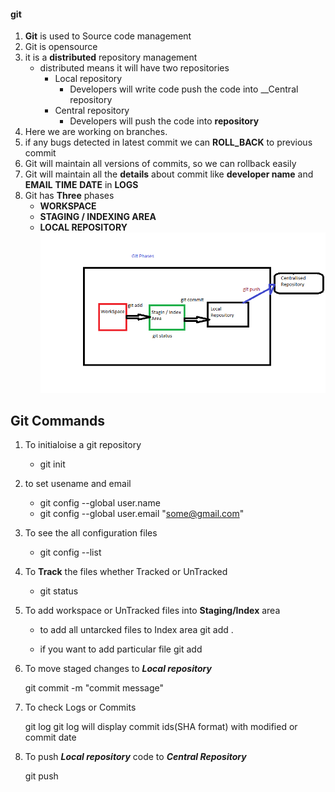 #### git 

1. __Git__ is used to Source code management
2. Git is opensource
3. it is a __distributed__ repository management
    * distributed means it will have two repositories
        * Local repository
            * Developers will write  code push the code into __Central repository
        * Central repository
            * Developers will push the code into __repository__
4. Here we are working on branches.
5. if any bugs detected in latest commit we can __ROLL_BACK__ to previous commit 
6. Git will maintain all versions of commits, so we can rollback easily
7. Git will maintain all the __details__ about commit like __developer name__ and __EMAIL__ __TIME__ __DATE__ in __LOGS__
8. Git has __Three__ phases
    * __WORKSPACE__
    * __STAGING / INDEXING AREA__
    * __LOCAL REPOSITORY__
    ![preview](./images/git_phases.png)


##  Git Commands 
1. To initialoise a git repository
    *   git init

2. to set usename and email
    *   git config --global user.name <user name>
    *   git config --global user.email "some@gmail.com"

3. To see the all configuration files 
    *   git config --list


4. To __Track__ the files whether Tracked or UnTracked
    *   git status


5. To add workspace or UnTracked files into __Staging/Index__ area
    * to add all untarcked files to Index area
      git add .  

    * if you want to add particular file
          git add <file>


6. To move staged changes to __*Local repository*__

      git commit -m "commit message"

7. To check Logs or Commits

      git log
    git log will display commit ids(SHA format) with modified or commit  date

8. To push __*Local repository*__ code to __*Central Repository*__

      git push 

